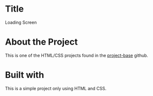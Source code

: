 # Title
Loading Screen 

# About the Project
This is one of the HTML/CSS projects found in the [project-base](https://github.com/practical-tutorials/project-based-learning) github. 

# Built with
This is a simple project only using HTML and CSS. 
